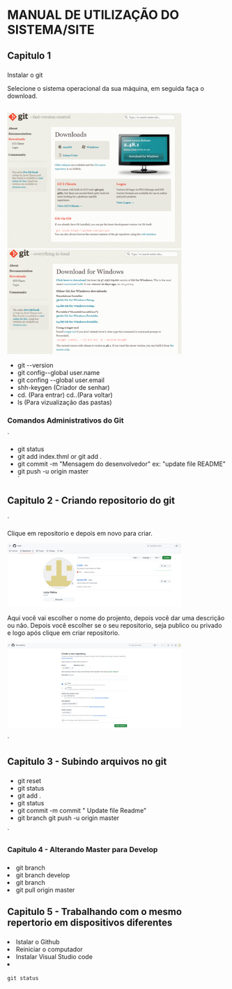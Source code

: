 # MANUAL DE UTILIZAÇÃO DO SISTEMA/SITE
## Capitulo 1
###
Instalar o git
<p aling="center">Selecione o sistema operacional da sua máquina, em seguida faça o download.</p>
<br>
<img src="docs/img/Captura de tela 2025-01-24 094027.png" alt="" width="400"> 
<img src="docs/img/Captura de tela 2025-01-24 094111.png" alt="" width="400"> 
</a> 
</p>
    

<ul>
<li>git  --version</li>
<li>git config--global user.name</li>
<li>git confing --global user.email</li>
<li>shh-keygen (Criador de senhar)</li>
<li>cd. (Para entrar)  cd..(Para voltar)</li>
<li>ls (Para vizualização das pastas)</li>
</ul>


### Comandos Administrativos do Git
`
<ul>
<li>git status</li>
<li>git add index.thml or git add .</li>
<li>git commit -m "Mensagem do desenvolvedor" ex: "update file README"</li>
<li>git push -u origin master</li>
`
</ul>

## Capitulo 2 - Criando repositorio do git 
###
`
<p align= "center"> 


Clique em repositorio e depois em novo para criar.
 <p><img src="docs/img/Captura de tela 2025-01-24 094210.png" width="400" alt=""> </p>

Aqui você vai escolher o nome do projento, depois você dar uma descrição ou não.
Depois você escolher se o seu repositorio, seja publico ou privado e logo após clique em criar repositorio.

<img src="docs/img/Captura de tela 2025-01-24 094245.png" width="400" alt="">



</p>

`
## Capitulo 3 - Subindo arquivos no git 
###
<ul>

<li> git reset </li>
<li> git status </li>
<li> git add . </li>
<li> git status </li>
<li> git commit -m commit " Update file Readme" </li>
<li> git branch git push -u origin master </li>

</ul>
`

### Capitulo 4 - Alterando Master para Develop
###
<li> git branch</li>
<li> git branch develop</li>
<li> git branch</li>
<li> git pull origin master</li>

 ## Capitulo 5 - Trabalhando com o mesmo repertorio em dispositivos diferentes  
###
<li> Istalar o Github</li>
<li> Reiniciar o computador</li>
<li> Instalar Visual Studio code</li>
<li> 

`git status`
